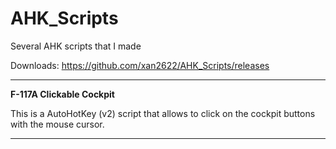 # AHK_Scripts
Several AHK scripts that I made

Downloads: https://github.com/xan2622/AHK_Scripts/releases


---

**F-117A Clickable Cockpit**

This is a AutoHotKey (v2) script that allows to click on the cockpit buttons with the mouse cursor.

---
